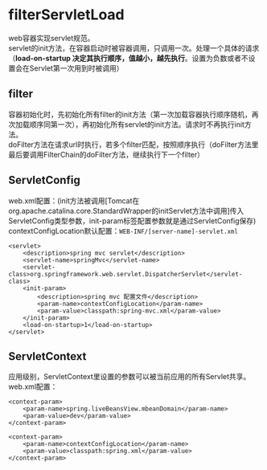# filterServletLoad

web容器实现servlet规范。<br>
servlet的init方法，在容器启动时被容器调用，只调用一次。处理一个具体的请求（**load-on-startup 决定其执行顺序，值越小，越先执行**。设置为负数或者不设置会在Servlet第一次用到时被调用）<br>

filter
----------
容器初始化时，先初始化所有filter的init方法（第一次加载容器执行顺序随机，再次加载顺序同第一次），再初始化所有servlet的init方法。请求时不再执行init方法。<br>
doFilter方法在请求url时执行，若多个filter匹配，按照<filter-mapping>顺序执行（doFilter方法里最后要调用FilterChain的doFilter方法，继续执行下一个filter）<br>



ServletConfig
--------------
web.xml配置：(init方法被调用[Tomcat在org.apache.catalina.core.StandardWrapper的initServlet方法中调用]传入ServletConfig类型参数，init-param标签配置参数就是通过ServletConfig保存)<br>
contextConfigLocation默认配置：`WEB-INF/[server-name]-servlet.xml`
```
<servlet>
	<description>spring mvc servlet</description>
	<servlet-name>springMvc</servlet-name>
	<servlet-class>org.springframework.web.servlet.DispatcherServlet</servlet-class>
	<init-param>
		<description>spring mvc 配置文件</description>
		<param-name>contextConfigLocation</param-name>
		<param-value>classpath:spring-mvc.xml</param-value>
	</init-param>
	<load-on-startup>1</load-on-startup>
</servlet>
```

ServletContext
----------------
应用级别，ServletContext里设置的参数可以被当前应用的所有Servlet共享。<br>
web.xml配置：
```
<context-param>
	<param-name>spring.liveBeansView.mbeanDomain</param-name>
	<param-value>dev</param-value>
</context-param>

<context-param>
	<param-name>contextConfigLocation</param-name>
	<param-value>classpath:spring.xml</param-value>
</context-param>
```
